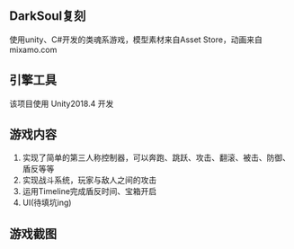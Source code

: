 ## DarkSoul复刻  　　
使用unity、C#开发的类魂系游戏，模型素材来自Asset Store，动画来自mixamo.com  

## 引擎工具　　
该项目使用 Unity2018.4 开发

## 游戏内容  
1. 实现了简单的第三人称控制器，可以奔跑、跳跃、攻击、翻滚、被击、防御、盾反等等
2. 实现战斗系统，玩家与敌人之间的攻击
3. 运用Timeline完成盾反时间、宝箱开启
4. UI(待填坑ing)

## 游戏截图
